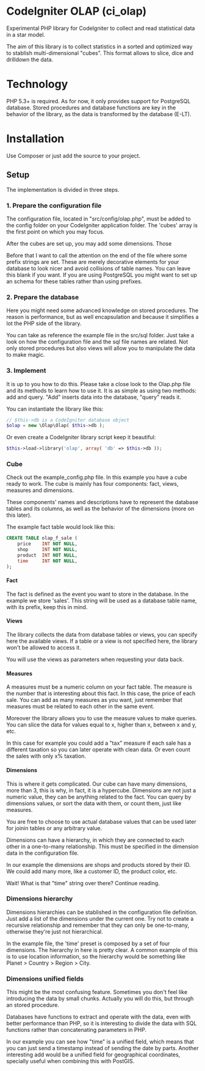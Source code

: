 # CodeIgniter OLAP (ci_olap) #
Experimental PHP library for CodeIgniter to collect and read statistical data in a star model.

The aim of this library is to collect statistics in a sorted and optimized way to stablish multi-dimensional "cubes". This format allows to slice, dice and drilldown the data.

# Technology #
PHP 5.3+ is required.
As for now, it only provides support for PostgreSQL database. Stored procedures and database functions are key in the behavior of the library, as the data is transformed by the database (E-LT).

# Installation #
Use Composer or just add the source to your project.

## Setup ##
The implementation is divided in three steps.

### 1. Prepare the configuration file ###
The configuration file, located in "src/config/olap.php", must be added to the config folder on your CodeIgniter application folder. The 'cubes' array is the first point on which you may focus.

After the cubes are set up, you may add some dimensions. Those

Before that I want to call the attention on the end of the file where some prefix strings are set. These are merely decorative elements for your database to look nicer and avoid collisions of table names. You can leave this blank if you want. If you are using PostgreSQL you might want to set up an schema for these tables rather than using prefixes.

### 2. Prepare the database ###
Here you might need some advanced knowledge on stored procedures. The reason is performance, but as well encapsulation and because it simplifies a lot the PHP side of the library.

You can take as reference the example file in the src/sql folder. Just take a look on how the configuration file and the sql file names are related. Not only stored procedures but also views will allow you to manipulate the data to make magic.

### 3. Implement ###
It is up to you how to do this. Please take a close look to the Olap.php file and its methods to learn how to use it. It is as simple as using two methods: add and query. "Add" inserts data into the database, "query" reads it.

You can instantiate the library like this:
```php
// $this->db is a CodeIgniter database object
$olap = new \Olap\Olap( $this->db );
```
Or even create a CodeIgniter library script keep it beautiful:
```php
$this->load->library('olap', array( 'db' => $this->db ));
```

### Cube ###
Check out the example_config.php file. In this example you have a cube ready to work. The cube is mainly has four components: fact, views, measures and dimensions.

These components' names and descriptions have to represent the database tables and its columns, as well as the behavior of the dimensions (more on this later).

The example fact table would look like this:
```sql
CREATE TABLE olap_f_sale (
    price    INT NOT NULL,
    shop     INT NOT NULL,
    product  INT NOT NULL,
    time     INT NOT NULL,
);
```

#### Fact ####
The fact is defined as the event you want to store in the database. In the example we store 'sales'. This string will be used as a database table name, with its prefix, keep this in mind.

#### Views ####
The library collects the data from database tables or views, you can specify here the available views. If a table or a view is not specified here, the library won't be allowed to access it.

You will use the views as parameters when requesting your data back.

#### Measures ####
A measures must be a numeric column on your fact table. The measure is the number that is interesting about this fact. In this case, the price of each sale. You can add as many measures as you want, just remember that measures must be related to each other in the same event.

Moreover the library allows you to use the measure values to make queries. You can slice the data for values equal to x, higher than x, between x and y, etc.

In this case for example you could add a "tax" measure if each sale has a different taxation so you can later operate with clean data. Or even count the sales with only x% taxation.

#### Dimensions ####
This is where it gets complicated. Our cube can have many dimensions, more than 3, this is why, in fact, it is a hypercube. Dimensions are not just a numeric value, they can be anything related to the fact. You can query by dimensions values, or sort the data with them, or count them, just like measures.

You are free to choose to use actual database values that can be used later for joinin tables or any arbitrary value.

Dimensions can have a hierarchy, in which they are connected to each other in a one-to-many relationship. This must be specified in the dimension data in the configuration file.

In our example the dimensions are shops and products stored by their ID. We could add many more, like a customer ID, the product color, etc.

Wait! What is that "time" string over there? Continue reading.

### Dimensions hierarchy ###
Dimensions hierarchies can be stablished in the configuration file definition. Just add a list of the dimensions under the current one. Try not to create a recursive relationship and remember that they can only be one-to-many, otherwise they're just not hierarchical.

In the example file, the 'time' preset is composed by a set of four dimensions. The hierarchy in here is pretty clear. A common example of this is to use location information, so the hierarchy would be something like Planet > Country > Region > City.

### Dimensions unified fields ###
This might be the most confusing feature. Sometimes you don't feel like introducing the data by small chunks. Actually you will do this, but through an stored procedure.

Databases have functions to extract and operate with the data, even with better performance than PHP, so it is interesting to divide the data with SQL functions rather than concatenating parameters in PHP.

In our example you can see how "time" is a unified field, which means that you can just send a timestamp instead of sending the date by parts. Another interesting add would be a unified field for geographical coordinates, specially useful when combining this with PostGIS.